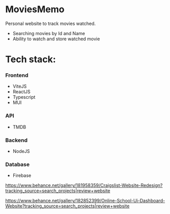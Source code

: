 # MoviesMemo

Personal website to track movies watched.


- Searching movies by Id and Name
- Ability to watch and store watched movie

# Tech stack:
### Frontend
   - ViteJS
   - ReactJS
   - Typescript
   - MUI
### API
   - TMDB
### Backend
   - NodeJS
### Database
   - Firebase

https://www.behance.net/gallery/181958359/Craigslist-Website-Redesign?tracking_source=search_projects|review+website

https://www.behance.net/gallery/182852399/Online-School-Ui-Dashboard-Website?tracking_source=search_projects|review+website